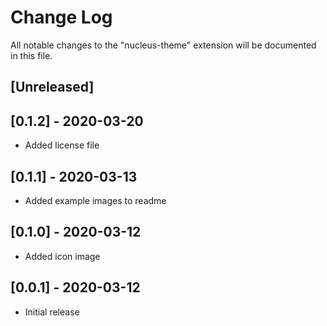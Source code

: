 # Change Log

All notable changes to the "nucleus-theme" extension will be documented in this file.

## [Unreleased]

## [0.1.2] - 2020-03-20
- Added license file

## [0.1.1] - 2020-03-13
- Added example images to readme

## [0.1.0] - 2020-03-12
- Added icon image

## [0.0.1] - 2020-03-12
- Initial release

